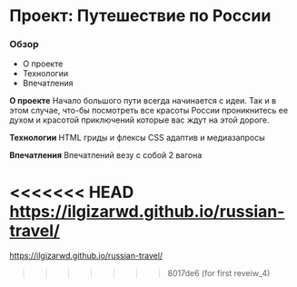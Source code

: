# Проект: Путешествие по России

### Обзор
* О проекте
* Технологии
* Впечатления

**О проекте**
Начало большого пути всегда начинается с идеи. Так и в этом случае, что-бы посмотреть все красоты России проникнитесь ее духом и красотой приключений которые вас ждут на этой дороге.

**Технологии**
HTML гриды и флексы
CSS адаптив и медиазапросы

**Впечатления**
Впечатлений везу с собой 2 вагона

<<<<<<< HEAD
https://ilgizarwd.github.io/russian-travel/
=======
https://ilgizarwd.github.io/russian-travel/
>>>>>>> 8017de6 (for first reveiw_4)
